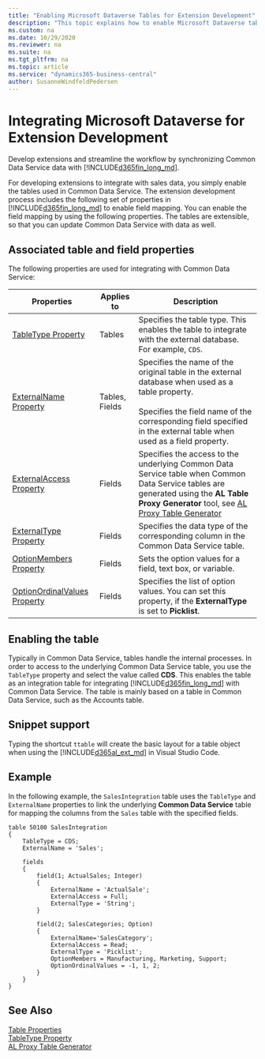 ```yaml
---
title: "Enabling Microsoft Dataverse Tables for Extension Development"
description: "This topic explains how to enable Microsoft Dataverse tables for the extension development process."
ms.custom: na
ms.date: 10/29/2020
ms.reviewer: na
ms.suite: na
ms.tgt_pltfrm: na
ms.topic: article
ms.service: "dynamics365-business-central"
author: SusanneWindfeldPedersen
---
```


# Integrating Microsoft Dataverse for Extension Development

Develop extensions and streamline the workflow by synchronizing Common Data Service data with [!INCLUDE[d365fin_long_md](../includes/d365fin_long_md.md)]. 

For developing extensions to integrate with sales data, you simply enable the tables used in Common Data Service. The extension development process includes the following set of properties in [!INCLUDE[d365fin_long_md](../includes/d365fin_long_md.md)] to enable field mapping. You can enable the field mapping by using the following properties. The tables are extensible, so that you can update Common Data Service with data as well.

## Associated table and field properties

The following properties are used for integrating with Common Data Service:

|Properties | Applies to | Description |
|-----------|------------|-------------|
|[TableType Property](properties/devenv-tabletype-property.md)|Tables |Specifies the table type. This enables the table to integrate with the external database. For example, `CDS`. |
|[ExternalName Property](properties/devenv-externalname-property.md)|Tables, Fields|Specifies the name of the original table in the external database when used as a table property.</br> <br>Specifies the field name of the corresponding field specified in the external table when used as a field property.</br> | 
|[ExternalAccess Property](properties/devenv-externalaccess-property.md)|Fields|Specifies the access to the underlying Common Data Service table when Common Data Service tables are generated using the **AL Table Proxy Generator** tool, see [AL Proxy Table Generator](devenv-al-table-proxy-generator.md)|
|[ExternalType Property](properties/devenv-externaltype-property.md)|Fields|Specifies the data type of the corresponding column in the Common Data Service table. |
|[OptionMembers Property](properties/devenv-optionstring-property.md)|Fields|Sets the option values for a field, text box, or variable. | 
|[OptionOrdinalValues Property](properties/devenv-optionordinalvalues-property.md)|Fields|Specifies the list of option values. You can set this property, if the **ExternalType** is set to **Picklist**.| 

## Enabling the table

Typically in Common Data Service, tables handle the internal processes. In order to access to the underlying Common Data Service table, you use the `TableType` property and select the value called **CDS**. This enables the table as an integration table for integrating [!INCLUDE[d365fin_long_md](../includes/d365fin_long_md.md)] with Common Data Service. The table is mainly based on a table in Common Data Service, such as the Accounts table.

## Snippet support

Typing the shortcut `ttable` will create the basic layout for a table object when using the [!INCLUDE[d365al_ext_md](../includes/d365al_ext_md.md)] in Visual Studio Code. 

## Example

In the following example, the `SalesIntegration` table uses the `TableType` and `ExternalName` properties to link the underlying **Common Data Service** table for mapping the columns from the `Sales` table with the specified fields. 

```AL
table 50100 SalesIntegration
{
    TableType = CDS;
    ExternalName = 'Sales';

    fields
    {
        field(1; ActualSales; Integer)
        {
            ExternalName = 'ActualSale';
            ExternalAccess = Full;
            ExternalType = 'String';
        }

        field(2; SalesCategories; Option)
        {
            ExternalName='SalesCategory';
            ExternalAccess = Read;
            ExternalType = 'Picklist';
            OptionMembers = Manufacturing, Marketing, Support;
            OptionOrdinalValues = -1, 1, 2;
        }
    }
}
```

## See Also

[Table Properties](properties/devenv-table-properties.md)  
[TableType Property](properties/devenv-tabletype-property.md)  
[AL Proxy Table Generator](devenv-al-table-proxy-generator.md)  